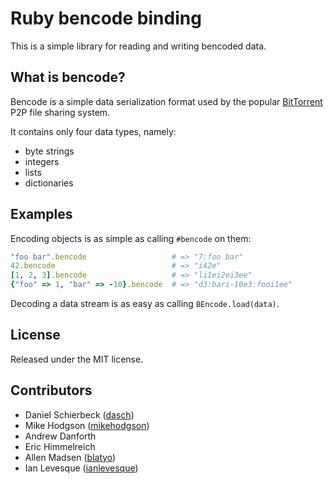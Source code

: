 Ruby bencode binding
====================

This is a simple library for reading and writing bencoded data.


What is bencode?
----------------

Bencode is a simple data serialization format used by the popular 
[BitTorrent](http://bittorrent.org/) P2P file sharing system.

It contains only four data types, namely:

- byte strings
- integers
- lists
- dictionaries


Examples
--------

Encoding objects is as simple as calling `#bencode` on them:

```ruby
"foo bar".bencode                   # => "7:foo bar"
42.bencode                          # => "i42e"
[1, 2, 3].bencode                   # => "li1ei2ei3ee"
{"foo" => 1, "bar" => -10}.bencode  # => "d3:bari-10e3:fooi1ee"
```

Decoding a data stream is as easy as calling `BEncode.load(data)`.


License
-------

Released under the MIT license.


Contributors
------------

- Daniel Schierbeck ([dasch](https://github.com/dasch))
- Mike Hodgson ([mikehodgson](https://github.com/mikehodgson))
- Andrew Danforth
- Eric Himmelreich
- Allen Madsen ([blatyo](https://github.com/blatyo))
- Ian Levesque ([ianlevesque](https://github.com/ianlevesque))
